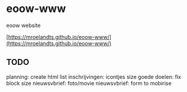 # eoow-www
eoow website

[https://mroelandts.github.io/eoow-www/](https://mroelandts.github.io/eoow-www/)


## TODO

planning: create html list
inschrijvingen: icontjes size
goede doelen: fix block size
nieuwsvbrief: foto/movie
nieuwsvbrief: form to mobirise
